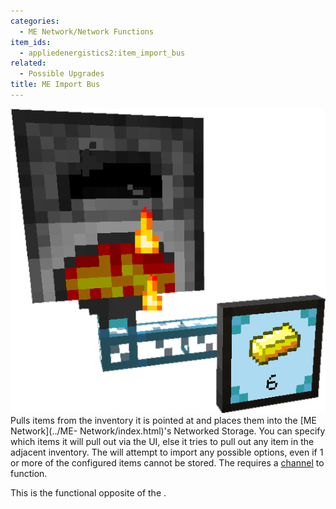 ```yaml
---
categories:
  - ME Network/Network Functions
item_ids:
  - appliedenergistics2:item_import_bus
related:
  - Possible Upgrades
title: ME Import Bus
---
```


![A picture of an Import Bus.](../../../../public/assets/large/import_bus.png)Pulls items from
the inventory it is pointed at and places them into the [ME Network](../ME-
Network/index.html)'s Networked Storage. You can specify which items it will
pull out via the UI, else it tries to pull out any item in the adjacent
inventory. The <ItemLink id="appliedenergistics2:item_import_bus"/> will
attempt to import any possible options, even if 1 or more of the configured
items cannot be stored. The <ItemLink
id="appliedenergistics2:item_import_bus"/> requires a
[channel](../../channels.md) to function.

This is the functional opposite of the <ItemLink
id="appliedenergistics2:item_export_bus"/>.

<RecipeFor id="appliedenergistics2:item_import_bus" />
